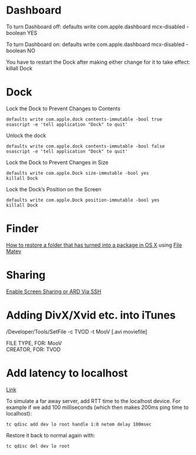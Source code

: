 # Dashboard

To turn Dashboard off: 
	defaults write com.apple.dashboard mcx-disabled -boolean YES 

To turn Dashboard on:
	defaults write com.apple.dashboard mcx-disabled -boolean NO 

You have to restart the Dock after making either change for it to take effect:
	killall Dock

# Dock

Lock the Dock to Prevent Changes to Contents

	defaults write com.apple.dock contents-immutable -bool true
	osascript -e 'tell application "Dock" to quit'
	
Unlock the dock

	defaults write com.apple.dock contents-immutable -bool false
	osascript -e 'tell application "Dock" to quit'
	
Lock the Dock to Prevent Changes in Size

	defaults write com.apple.Dock size-immutable -bool yes
	killall Dock
  
Lock the Dock’s Position on the Screen

	defaults write com.apple.Dock position-immutable -bool yes
	killall Dock
	
# Finder

  [How to restore a folder that has turned into a package in OS X](http://www.switchingtomac.com/tutorials/how-to-restore-a-folder-that-has-turned-into-a-package-in-os-x/) using [File Matey](http://www.macupdate.com/info.php/id/25470/file-matey)
  
# Sharing

  [Enable Screen Sharing or ARD Via SSH](http://www.farawaymac.com/mac-server/enable-screen-sharing-or-ard-via-ssh/)

# Adding DivX/Xvid etc. into iTunes

  /Developer/Tools/SetFile -c TVOD -t MooV [.avi moviefile]

FILE TYPE, FOR: MooV<br />
CREATOR, FOR: TVOD

# Add latency to localhost

[Link](http://daniel.haxx.se/blog/2010/12/14/add-latency-to-localhost/)
  
To simulate a far away server, add RTT time to the localhost device. For example if we add 100 milliseconds (which then makes 200ms ping time to localhost):

    tc qdisc add dev lo root handle 1:0 netem delay 100msec

Restore it back to normal again with:

    tc qdisc del dev lo root